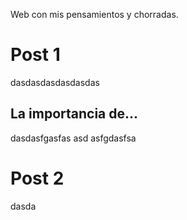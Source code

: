 Web con mis pensamientos y chorradas.

# Post 1
dasdasdasdasdasdas

## La importancia de...
dasdasfgasfas
asd
asfgdasfsa

# Post 2
dasda
